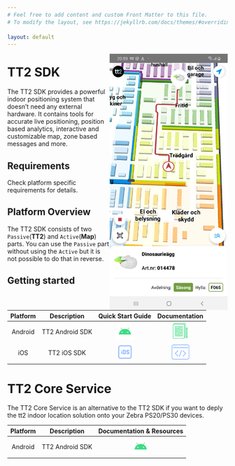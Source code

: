 ```yaml
---
# Feel free to add content and custom Front Matter to this file.
# To modify the layout, see https://jekyllrb.com/docs/themes/#overriding-theme-defaults

layout: default
---
```


<img align="right" src="res/Screenshot_TT2POC.jpg" width="270">

# TT2 SDK

The TT2 SDK provides a powerful indoor positioning system that doesn’t need any external hardware. It contains tools for
accurate live positioning, position based analytics, interactive and customizable map, zone based messages and more. 

## Requirements

Check platform specific requirements for details.

## Platform Overview

The TT2 SDK consists of two `Passive`(**TT2**) and `Active`(**Map**) parts. You can use the `Passive` part without using
the `Active` but it is not possible to do that in reverse.

## Getting started

| Platform |   Description   |                                  Quick Start Guide                                   |                                      Documentation                                      |
| :------: | :-------------: | :----------------------------------------------------------------------------------: | :-------------------------------------------------------------------------------------: |
| Android  | TT2 Android SDK | [<img src="res/android.svg" width="40" height="40" />](./guide_android/android.html) |    [<img src="res/doc-android.svg" width="35" height="35" />](./android/index.html)     |
|   iOS    |   TT2 iOS SDK   |       [<img src="res/ios.svg" width="40" height="40" />](./guide_ios/ios.html)       | [<img src="res/sample-ios.svg" width="40" height="40" />](./guide_ios/ios.html#tt2-sdk) |

# TT2 Core Service

The TT2 Core Service is an alternative to the TT2 SDK if you want to deply the tt2 indoor location solution onto your Zebra PS20/PS30 devices.

| Platform |   Description   |                                   Documentation & Resources                                    |
| :------: | :-------------: | :--------------------------------------------------------------------------------------------: |
| Android  | TT2 Android SDK | [<img src="res/android.svg" width="40" height="40" />](./tt2_core_service/tt2_core_service.md) |